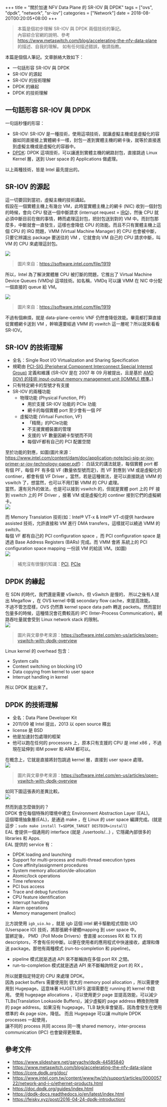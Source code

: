 +++
title = "關於加速 NFV Data Plane 的 SR-IOV 與 DPDK"
tags = ["ovs", "dpdk", "network", "sr-iov"]
categories = ["Network"]
date = 2018-08-20T00:20:05+08:00
+++

> 本篇是個初步理解 SR-IOV 與 DPDK 兩個技術的筆記。  
內容綜合官網的說明、參考 https://www.metaswitch.com/blog/accelerating-the-nfv-data-plane 的描述、自我的理解。 如有任何描述錯誤，敬請指教。  

本篇是個個人筆記。文章脈絡大致如下：  

- 一句話形容 SR-IOV 與 DPDK
- SR-IOV 的源起
- SR-IOV 的技術理解
- DPDK 的緣起
- DPDK 的技術理解

## 一句話形容 SR-IOV 與 DPDK

一句話秒懂的形容：  

- SR-IOV: SR-IOV 是一種技術，使用這項技術，就讓虛擬主機或是虛擬化的容器如同直接接上實體網卡一樣，封包一進到實體主機的網卡後，就等於直接進到虛擬主機或是虛擬化的容器中。
- [DPDK](https://www.dpdk.org/): DPDK 這項技術，可以讓進到實體主機的網路封包，直接跳過 Linux Kernel 層，送到 User space 的 Applications 做處理。
  
以上兩種技術，皆是 Intel 最先提出的。  

## SR-IOV 的源起

這一切要回到當初，虛擬主機的技術講起。  
假設在一個實體主機上有幾台 VM，此時當實體主機上的網卡 (NIC) 收到一個封包的時候，會向 CPU 發送一個中斷請求 (interrupt request = [IRQ](https://linuxgazette.net/issue38/blanchard.html))，然後 CPU 就必須中斷目前在做的事情，轉而處理這封包，把封包送到對的 VM 中。而封包那麼多，中斷就會一直發生，這樣也會降低 CPU 的效能。而且不只有實體主機上這個 CPU 的 IRQ 問題，VMM (Virtual Machine Manager) 的 CPU 也會被中斷，只要它辨識出 package 要送往的 VM ，它就會向 VM 自己的 CPU 請求中斷，叫 VM 的 CPU 來處理這封包。  
  
![](https://i.imgur.com/ltZut6A.png)  

> 圖片來自：https://software.intel.com/file/1919
  
所以，Intel 為了解決實體層 CPU 被打斷的問題，它推出了 Virtual Machine Device Queues (VMDq) 這項技術。如名稱，VMDq 可以讓 VMM 在 NIC 中分配一個直接的 queue 給 VM。  
  
![](https://i.imgur.com/2Qk6CXc.png)  

> 圖片來自：https://software.intel.com/file/1919  
  
不過有個麻煩，就是 data-plane-centric VNF 仍然會降低效能。畢竟都打算直接從實體網卡送到 VM ，幹嘛還要經過 VMM 的 vswitch 這一層呢？所以就來看看 SR-IOV。  

## SR-IOV 的技術理解

- 全名：Single Root I/O Virtualization and Sharing Specification
- 規範由 [PCI-SIG (Peripheral Component Interconnect Special Interest Group)](https://pcisig.com/) 定義和維護 (SR-IOV 是在 2007 年 09 月被提出，且是基於 [AMD (IOV) 的技術 input-output memory management unit (IOMMU) 標準](https://support.amd.com/TechDocs/48882_IOMMU.pdf)。)
- 只有特定網卡的型號才有支援
- SR-IOV 的兩種功能
    - 物理功能 (Physical Function, PF)
        - 用於支援 SR-IOV 功能的 PCIe 功能
        - 網卡的每個實體 port 至少會有一個 PF
    - 虛擬功能 (Virtual Function, VF)
        - 「精簡」的PCIe功能
        - 不支援實體裝置的管理
        - 支援的 VF 數量因網卡型號而不同
        - 每個VF都有自己的 PCI 配置空間

至於功能的對應，如圖(圖片來源：https://www.intel.com/content/dam/doc/application-note/pci-sig-sr-iov-primer-sr-iov-technology-paper.pdf)： 
白話文的講法就是，每個實體 port 都有個 PF，每個 PF 有多個 VF (數量依型號而定)，而 VF 對應到 VM 或是虛擬化的 continer，都會有個 VF Driver 。當然，若是這種做法，是可以直接跳過 VMM 的 vswitch 了，想當然，也可以不用打斷 VMM 的 CPU 處理。  
當然，還有另外的做法，也是可以接到 vswitch 的，但就是實體 port 上的 PF 接到 vswitch 上的 PF Driver ，接著 VM 或是虛擬化的 continer 接到它們的虛擬網卡。  
![](https://i.imgur.com/bimcJYu.png)  
  
而 Memory Translation 技術(如：Intel® VT-x & Intel® VT-d)提供 hardware assisted 技術，允許直接和 VM 進行 DMA transfers，這樣就可以繞過 VMM 的 switch。  
每個 VF 都有自己的 PCI configuration space ，而 PCI configuration space 是透過 Base Address Registers (BARs) 完成。而 VMM 會將 系統上的 PCI configuration space mapping 一份該 VM 的給該 VM。(如圖)  
![](https://i.imgur.com/8c9WFYN.png)  
  
> 補充沒有很懂的知識：[PCI](https://wiki.osdev.org/PCI), [PCIe](https://zh.wikipedia.org/wiki/PCI_Express)  
  
## DPDK 的緣起

在 SDN 的時代，我們還是需要 vSwitch，但 vSwitch 是慢的， 所以之後有人提出 Megaflow ，在 OVS kernel 中裝 secondary flow cache，來提高效能。  
不過不管怎麼樣，OVS 仍然靠 kernel space data path 轉送 packets。然而當封包量多的時候，這種情況會花費較高的 IPC (Inter-Process Communication)，網路吞吐量就會受到 Linux network stack 的限制。  
![](https://i.imgur.com/8JjcMPJ.png)  

> 圖片與文章參考來源：https://software.intel.com/en-us/articles/open-vswitch-with-dpdk-overview  
  
Linux kernel 的 overhead 包含：  

- System calls
- Context switching on blocking I/O
- Data copying from kernel to user space
- Interrupt handling in kernel 

所以 DPDK 就出來了。  

## DPDK 的技術理解

- 全名：Data Plane Developer Kit 
- 2011/09 被 Intel 提出，2013 以 open source 釋出
- license 是 BSD
- 他是加速封包處理的框架
- 他可以跑在任何的 processors 上，原本只有支援的 CPU 是 intel x86 ，不過現在延伸到 IBM power 和 ARM 都可以。

在概念上，它就是直接將封包跳過 kernel 層，直接到 user space 處理。  
![](https://i.imgur.com/KTBX4Dk.png)  
> 圖片與文章參考來源：https://software.intel.com/en-us/articles/open-vswitch-with-dpdk-overview

如同下圖這張表的差異比較。  
![](https://i.imgur.com/zWlbD2m.png)
  
然而到底怎麼做到的？  
DPDK 會在每個特殊的環境中建立 Environment Abstraction Layer (EAL)。  
這個環境抽象層(EAL)，是通過 make ，在 Linux 的 user space 編譯完成。(就是這步：`sudo make install T=$DPDK_TARGET DESTDIR=install`)  
EAL 會提供一個通用的 interface (就是 ./usertools/...) ，它隱藏內部很多的 libraries 和 Apps.  
EAL 提供的 service 有：  

- DPDK loading and launching
- Support for multi-process and multi-thread execution types
- Core affinity/assignment procedures
- System memory allocation/de-allocation
- Atomic/lock operations
- Time reference
- PCI bus access
- Trace and debug functions
- CPU feature identification
- Interrupt handling
- Alarm operations
- Memory management (malloc)

比方說使用 `igb_uio.ko` ，就是 igb 這個 intel 網卡驅動程式借助 UIO (Userspace IO) 技術，將那張網卡硬體mapping 到 user space 中。  
當綁定後， PMD（Poll Mode Drivers）會直接 accesses RX 和 TX 的 descriptors，不會有任何中斷。以便在使用者的應用程式中快速接收，處理和傳送 package。那他有兩種模式 (run-to-completion 和 pipeline)。  
  
- pipeline 模式就是透過 API 來不斷輪詢在多個 port RX 之間。
- run-to-completion 模式就是透過 API 來不斷輪詢特定 port 的 RX 。

所以就要指定特定的 CPU 來處理 DPDK。  
因為 packet buffers 需要使用到 很大的 memory pool allocation ，所以需要使用到 Hugepage。這意味著 HUGETLBFS 選項需要在 running 的 kernel 中啟用。
使用 hugepage allocations ，可以使用更少 page 並提高效能，可以減少 TLBs(Translation Lookaside Buffers)，減少虛擬的 page address 轉換到物理的 page address。如果沒有 hugepage，TLB 缺失率會變高，因為會發生在使用標準的 4k page size，降低。
而且 Hugepage 可以讓 multiple DPDK processes 一起使用，  
讓不同的 process 共同 access 同一塊 shared memory，inter-process communication (IPC) 也會變得更簡單。  



## 參考文件

- https://www.slideshare.net/garyachy/dpdk-44585840
- https://www.metaswitch.com/blog/accelerating-the-nfv-data-plane
- https://core.dpdk.org/doc/
- https://www.intel.com.tw/content/www/tw/zh/support/articles/000005722/network-and-i-o/ethernet-products.html
- https://doc.dpdk.org/guides/index.html
- https://dpdk-docs.readthedocs.io/en/latest/index.html
- https://feisky.xyz/post/2016-04-24-dpdk-introduction/
